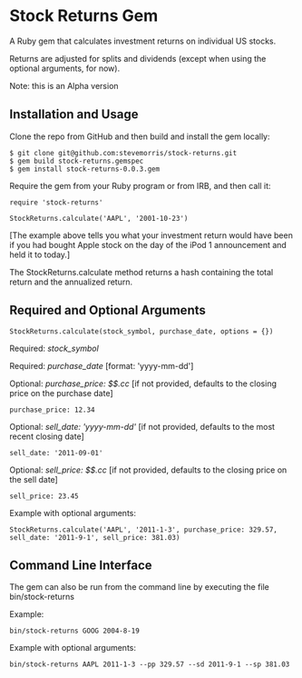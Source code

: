 # Stock Returns Gem

A Ruby gem that calculates investment returns on individual US stocks.

Returns are adjusted for splits and dividends (except when using the optional arguments, for now).

Note: this is an Alpha version

## Installation and Usage

Clone the repo from GitHub and then build and install the gem locally:

    $ git clone git@github.com:stevemorris/stock-returns.git
    $ gem build stock-returns.gemspec
    $ gem install stock-returns-0.0.3.gem

Require the gem from your Ruby program or from IRB, and then call it:

    require 'stock-returns'
    
    StockReturns.calculate('AAPL', '2001-10-23')

[The example above tells you what your investment return would have been if you had bought Apple stock on the day of the iPod 1 announcement and held it to today.]

The StockReturns.calculate method returns a hash containing the total return and the annualized return.

## Required and Optional Arguments

    StockReturns.calculate(stock_symbol, purchase_date, options = {})
    
Required: *stock_symbol*

Required: *purchase_date* [format: 'yyyy-mm-dd']

Optional: *purchase_price: $$.cc* [if not provided, defaults to the closing price on the purchase date]

    purchase_price: 12.34

Optional: *sell_date: 'yyyy-mm-dd'* [if not provided, defaults to the most recent closing date]

    sell_date: '2011-09-01'

Optional: *sell_price: $$.cc*  [if not provided, defaults to the closing price on the sell date]

    sell_price: 23.45

Example with optional arguments:

    StockReturns.calculate('AAPL', '2011-1-3', purchase_price: 329.57, sell_date: '2011-9-1', sell_price: 381.03)

## Command Line Interface

The gem can also be run from the command line by executing the file bin/stock-returns

Example:

    bin/stock-returns GOOG 2004-8-19

Example with optional arguments:

    bin/stock-returns AAPL 2011-1-3 --pp 329.57 --sd 2011-9-1 --sp 381.03

